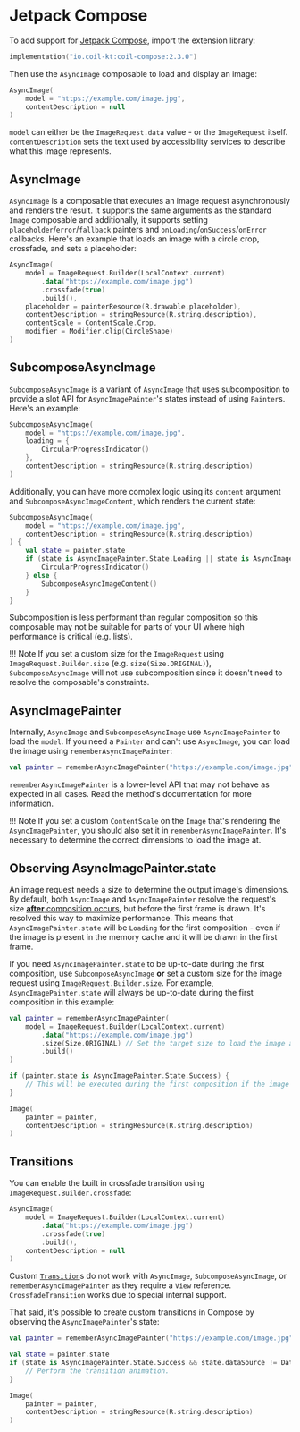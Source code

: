 # Jetpack Compose

To add support for [Jetpack Compose](https://developer.android.com/jetpack/compose), import the extension library:

```kotlin
implementation("io.coil-kt:coil-compose:2.3.0")
```

Then use the `AsyncImage` composable to load and display an image:

```kotlin
AsyncImage(
    model = "https://example.com/image.jpg",
    contentDescription = null
)
```

`model` can either be the `ImageRequest.data` value - or the `ImageRequest` itself. `contentDescription` sets the text used by accessibility services to describe what this image represents.

## AsyncImage

`AsyncImage` is a composable that executes an image request asynchronously and renders the result. It supports the same arguments as the standard `Image` composable and additionally, it supports setting `placeholder`/`error`/`fallback` painters and `onLoading`/`onSuccess`/`onError` callbacks. Here's an example that loads an image with a circle crop, crossfade, and sets a placeholder:

```kotlin
AsyncImage(
    model = ImageRequest.Builder(LocalContext.current)
        .data("https://example.com/image.jpg")
        .crossfade(true)
        .build(),
    placeholder = painterResource(R.drawable.placeholder),
    contentDescription = stringResource(R.string.description),
    contentScale = ContentScale.Crop,
    modifier = Modifier.clip(CircleShape)
)
```

## SubcomposeAsyncImage

`SubcomposeAsyncImage` is a variant of `AsyncImage` that uses subcomposition to provide a slot API for `AsyncImagePainter`'s states instead of using `Painter`s. Here's an example:

```kotlin
SubcomposeAsyncImage(
    model = "https://example.com/image.jpg",
    loading = {
        CircularProgressIndicator()
    },
    contentDescription = stringResource(R.string.description)
)
```

Additionally, you can have more complex logic using its `content` argument and `SubcomposeAsyncImageContent`, which renders the current state:

```kotlin
SubcomposeAsyncImage(
    model = "https://example.com/image.jpg",
    contentDescription = stringResource(R.string.description)
) {
    val state = painter.state
    if (state is AsyncImagePainter.State.Loading || state is AsyncImagePainter.State.Error) {
        CircularProgressIndicator()
    } else {
        SubcomposeAsyncImageContent()
    }
}
```

Subcomposition is less performant than regular composition so this composable may not be suitable for parts of your UI where high performance is critical (e.g. lists).

!!! Note
    If you set a custom size for the `ImageRequest` using `ImageRequest.Builder.size` (e.g. `size(Size.ORIGINAL)`), `SubcomposeAsyncImage` will not use subcomposition since it doesn't need to resolve the composable's constraints.

## AsyncImagePainter

Internally, `AsyncImage` and `SubcomposeAsyncImage` use `AsyncImagePainter` to load the `model`. If you need a `Painter` and can't use `AsyncImage`, you can load the image using `rememberAsyncImagePainter`:

```kotlin
val painter = rememberAsyncImagePainter("https://example.com/image.jpg")
```

`rememberAsyncImagePainter` is a lower-level API that may not behave as expected in all cases. Read the method's documentation for more information.

!!! Note
    If you set a custom `ContentScale` on the `Image` that's rendering the `AsyncImagePainter`, you should also set it in `rememberAsyncImagePainter`. It's necessary to determine the correct dimensions to load the image at.

## Observing AsyncImagePainter.state

An image request needs a size to determine the output image's dimensions. By default, both `AsyncImage` and `AsyncImagePainter` resolve the request's size [**after** composition occurs](https://developer.android.com/jetpack/compose/layouts/basics), but before the first frame is drawn. It's resolved this way to maximize performance. This means that `AsyncImagePainter.state` will be `Loading` for the first composition - even if the image is present in the memory cache and it will be drawn in the first frame.

If you need `AsyncImagePainter.state` to be up-to-date during the first composition, use `SubcomposeAsyncImage` **or** set a custom size for the image request using `ImageRequest.Builder.size`. For example, `AsyncImagePainter.state` will always be up-to-date during the first composition in this example:

```kotlin
val painter = rememberAsyncImagePainter(
    model = ImageRequest.Builder(LocalContext.current)
        .data("https://example.com/image.jpg")
        .size(Size.ORIGINAL) // Set the target size to load the image at.
        .build()
)

if (painter.state is AsyncImagePainter.State.Success) {
    // This will be executed during the first composition if the image is in the memory cache.
}

Image(
    painter = painter,
    contentDescription = stringResource(R.string.description)
)
```

## Transitions

You can enable the built in crossfade transition using `ImageRequest.Builder.crossfade`:

```kotlin
AsyncImage(
    model = ImageRequest.Builder(LocalContext.current)
        .data("https://example.com/image.jpg")
        .crossfade(true)
        .build(),
    contentDescription = null
)
```

Custom [`Transition`](transitions.md)s do not work with `AsyncImage`, `SubcomposeAsyncImage`, or `rememberAsyncImagePainter` as they require a `View` reference. `CrossfadeTransition` works due to special internal support.

That said, it's possible to create custom transitions in Compose by observing the `AsyncImagePainter`'s state:

```kotlin
val painter = rememberAsyncImagePainter("https://example.com/image.jpg")

val state = painter.state
if (state is AsyncImagePainter.State.Success && state.dataSource != DataSource.MEMORY_CACHE) {
    // Perform the transition animation.
}

Image(
    painter = painter,
    contentDescription = stringResource(R.string.description)
)
```

